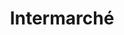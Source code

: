 ---
title: "Intermarché"
url: /saint-pierre-du-perray/intermarche-rue-marguerite-yourcenar/
shop: supermarché
---
